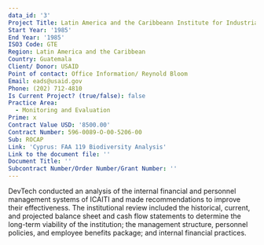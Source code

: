 ```yaml
---
data_id: '3'
Project Title: Latin America and the Caribbeann Institute for Industrial Research Technology
Start Year: '1985'
End Year: '1985'
ISO3 Code: GTE
Region: Latin America and the Caribbean
Country: Guatemala
Client/ Donor: USAID
Point of contact: Office Information/ Reynold Bloom
Email: eads@usaid.gov
Phone: (202) 712-4810
Is Current Project? (true/false): false
Practice Area:
  - Monitoring and Evaluation
Prime: x
Contract Value USD: '8500.00'
Contract Number: 596-0089-O-00-5206-00
Sub: ROCAP
Link: 'Cyprus: FAA 119 Biodiversity Analysis'
Link to the document file: ''
Document Title: ''
Subcontract Number/Order Number/Grant Number: ''
---
```


DevTech conducted an analysis of the internal financial and personnel management systems of ICAITI and made recommendations to improve their effectiveness. The institutional review included the historical, current, and projected balance sheet and cash flow statements to determine the long-term viability of the institution; the management structure, personnel policies, and employee benefits package; and internal financial practices.